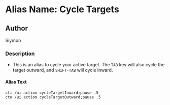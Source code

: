# Alias Name: Cycle Targets

## Author

Siymon

### Description

- This is an alias to cycle your active target. The `TAB` key will also cycle the target outward, and `SHIFT-TAB` will cycle inward.

#### Alias Text

```text
cti /ui action cycleTargetInward;pause .5
cto /ui action cycleTargetOutward;pause .5
```
